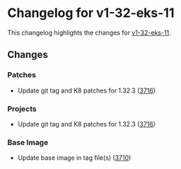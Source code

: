 # Changelog for v1-32-eks-11

This changelog highlights the changes for [v1-32-eks-11](https://github.com/aws/eks-distro/tree/v1-32-eks-11).

## Changes

### Patches
* Update git tag and K8 patches for 1.32.3 ([3716](https://github.com/aws/eks-distro/pull/3716))

### Projects
* Update git tag and K8 patches for 1.32.3 ([3716](https://github.com/aws/eks-distro/pull/3716))

### Base Image
* Update base image in tag file(s) ([3710](https://github.com/aws/eks-distro/pull/3710))

